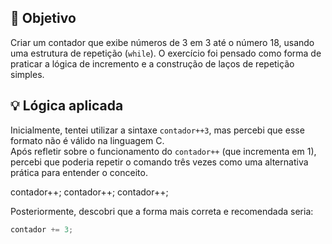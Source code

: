 
## 🧠 Objetivo

Criar um contador que exibe números de 3 em 3 até o número 18, usando uma estrutura de repetição (`while`). O exercício foi pensado como forma de praticar a lógica de incremento e a construção de laços de repetição simples.

## 💡 Lógica aplicada

Inicialmente, tentei utilizar a sintaxe `contador++3`, mas percebi que esse formato não é válido na linguagem C.  
Após refletir sobre o funcionamento do `contador++` (que incrementa em 1), percebi que poderia repetir o comando três vezes como uma alternativa prática para entender o conceito.

contador++;
contador++;
contador++;

Posteriormente, descobri que a forma mais correta e recomendada seria:

```c
contador += 3;
